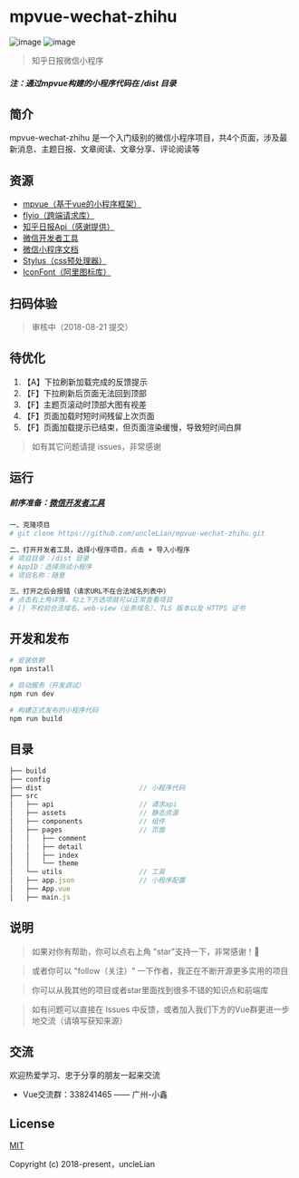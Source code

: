 # mpvue-wechat-zhihu

![image](https://img.shields.io/badge/mpvue-1.0.11-blue.svg)
![image](https://img.shields.io/badge/flyio-0.6.0-green.svg)

> 知乎日报微信小程序

##### 注：通过mpvue构建的小程序代码在 /dist 目录

## 简介
mpvue-wechat-zhihu 是一个入门级别的微信小程序项目，共4个页面，涉及最新消息、主题日报、文章阅读、文章分享、评论阅读等

## 资源
- [mpvue（基于vue的小程序框架）](https://github.com/Meituan-Dianping/mpvue)
- [flyio（跨端请求库）](https://github.com/wendux/fly)
- [知乎日报Api（感谢提供）](https://github.com/izzyleung/ZhihuDailyPurify/wiki/%E7%9F%A5%E4%B9%8E%E6%97%A5%E6%8A%A5-API-%E5%88%86%E6%9E%90)
- [微信开发者工具](https://developers.weixin.qq.com/miniprogram/dev/devtools/download.html)
- [微信小程序文档](https://developers.weixin.qq.com/miniprogram/dev/)
-  [Stylus（css预处理器）](https://github.com/stylus/stylus)
- [IconFont（阿里图标库）](http://www.iconfont.cn/)

## 扫码体验

> 审核中（2018-08-21 提交） 

## 待优化
1. 【A】下拉刷新加载完成的反馈提示
2. 【F】下拉刷新后页面无法回到顶部
3. 【F】主题页滚动时顶部大图有视差
4. 【F】页面加载时短时间残留上次页面
5. 【F】页面加载提示已结束，但页面渲染缓慢，导致短时间白屏

> 如有其它问题请提 issues，非常感谢

## 运行

##### 前序准备：[微信开发者工具](https://developers.weixin.qq.com/miniprogram/dev/devtools/download.html)

```bash
一、克隆项目
# git clone https://github.com/uncleLian/mpvue-wechat-zhihu.git

二、打开开发者工具，选择小程序项目，点击 + 导入小程序
# 项目目录：/dist 目录
# AppID：选择测试小程序
# 项目名称：随意

三、打开之后会报错（请求URL不在合法域名列表中）
# 点击右上角详情，勾上下方选项就可以正常查看项目
# [] 不校验合法域名、web-view（业务域名）、TLS 版本以及 HTTPS 证书
```
## 开发和发布
```bash
# 安装依赖
npm install
   
# 启动服务（开发调试）
npm run dev

# 构建正式发布的小程序代码
npm run build
```

## 目录
```js
├── build
├── config
├── dist                        // 小程序代码
├── src
│   ├── api                     // 请求api
│   ├── assets                  // 静态资源
│   ├── components              // 组件
│   ├── pages                   // 页面
│   │   ├── comment         
│   │   ├── detail
│   │   ├── index
│   │   └── theme
│   └── utils                   // 工具
│   ├── app.json                // 小程序配置
│   ├── App.vue
│   ├── main.js
```

## 说明
> 如果对你有帮助，你可以点右上角 "star"支持一下，非常感谢！🌹

> 或者你可以 "follow（关注）" 一下作者，我正在不断开源更多实用的项目

> 你可以从我其他的项目或者star里面找到很多不错的知识点和前端库

> 如有问题可以直接在 Issues 中反馈，或者加入我们下方的Vue群更进一步地交流（请填写获知来源）

## 交流
欢迎热爱学习、忠于分享的朋友一起来交流
- Vue交流群：338241465 —— 广州-小鑫

## License
[MIT](http://opensource.org/licenses/MIT)

Copyright (c) 2018-present，uncleLian
